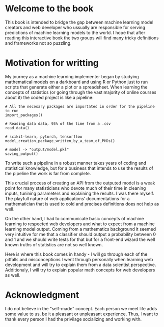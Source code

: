 # Welcome to the book

This book is intended to bridge the gap between machine learning model creators and web developer who ussually are responsible for serving predictions of machine learning models to the world. I hope that after reading this interactive book the two groups will find many tricky definitions and frameworks not so puzzling. 

# Motivation for writting 

My journey as a machine learning implementer began by studying mathematical models on a darkboard and using R or Python just to run scripts that generate either a plot or a spreadsheet. When learning the concepts of statistics (or going through the vast majority of online courses about it) the coded project is like a pipeline:

``` 
# All the necesary packages are importated in order for the pipeline to run 
import_packages()

# Reading data data, 95% of the time from a .csv
read_data() 

# scikit-learn, pytorch, tensorflow
model_creation_package_written_by_a_team_of_PHDs()

# model -> "output/model.pkl"
saving_output() 
```

To write such a pipeline in a robust manner takes years of coding and statistical knowledge, but for a business that intends to use the results of the pipeline the work is far from complete. 

This crucial process of creating an API from the outputed model is a weak point for many statisticians who devote much of their time in cleaning inputs, tunining parameters and explaining the results. I was there myself. The playfull nature of web applications' documentations for a mathematician that is used to cold and precises definitions does not help as well. 

On the other hand, I had to communicate basic concepts of machine learning to respected web developers and what to expect from a machine learning model output. Coming from a mathematics background it seemed very intuitive for me that a classifier should output a probability between 0 and 1 and we should write tests for that but for a front-end wizard the well known truths of statistics are not so well known. 

Here is where this book comes in handy - I will go through each of the pitfalls and misconceptions I went through personally when learning web development and will try to explain them from a data scientist perspective. Additionaly, I will try to explain popular math concepts for web developers as well. 

# Acknowledgment 

I do not believe in the "self-made" concept. Each person we meet life adds some value to us, be it a pleasant or unpleasant experience. Thus, I want to thank every person I had the privilage socializing and working with. 